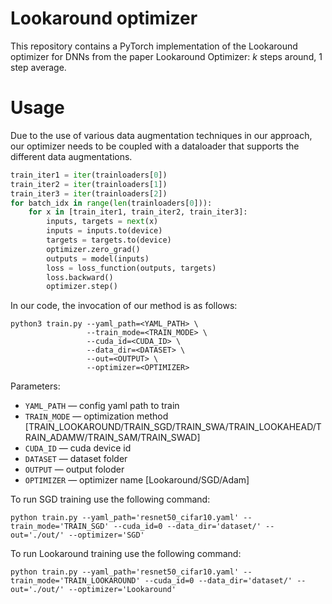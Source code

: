 # Lookaround optimizer

This repository contains a PyTorch implementation of the Lookaround optimizer for DNNs from the paper Lookaround Optimizer: 
$k$ steps around, 1 step average.

# Usage

Due to the use of various data augmentation techniques in our approach, our optimizer needs to be coupled with a dataloader that supports the different data augmentations.

```python
train_iter1 = iter(trainloaders[0])
train_iter2 = iter(trainloaders[1])
train_iter3 = iter(trainloaders[2])
for batch_idx in range(len(trainloaders[0])):
    for x in [train_iter1, train_iter2, train_iter3]:
        inputs, targets = next(x)
        inputs = inputs.to(device)
        targets = targets.to(device)
        optimizer.zero_grad()
        outputs = model(inputs)
        loss = loss_function(outputs, targets)
        loss.backward()
        optimizer.step()
```

In our code, the invocation of our method is as follows:

```
python3 train.py --yaml_path=<YAML_PATH> \
                 --train_mode=<TRAIN_MODE> \
                 --cuda_id=<CUDA_ID> \
                 --data_dir=<DATASET> \
                 --out=<OUTPUT> \
                 --optimizer=<OPTIMIZER> 
```

Parameters:

* ```YAML_PATH``` &mdash; config yaml path to train
* ```TRAIN_MODE``` &mdash; optimization method [TRAIN_LOOKAROUND/TRAIN_SGD/TRAIN_SWA/TRAIN_LOOKAHEAD/TRAIN_ADAMW/TRAIN_SAM/TRAIN_SWAD]
* ```CUDA_ID``` &mdash; cuda device id
* ```DATASET``` &mdash; dataset folder
* ```OUTPUT``` &mdash; output foloder
* ```OPTIMIZER``` &mdash; optimizer name [Lookaround/SGD/Adam]

To run SGD training use the following command:

```
python train.py --yaml_path='resnet50_cifar10.yaml' --train_mode='TRAIN_SGD' --cuda_id=0 --data_dir='dataset/' --out='./out/' --optimizer='SGD'
```

To run Lookaround training use the following command:
```
python train.py --yaml_path='resnet50_cifar10.yaml' --train_mode='TRAIN_LOOKAROUND' --cuda_id=0 --data_dir='dataset/' --out='./out/' --optimizer='Lookaround'
```